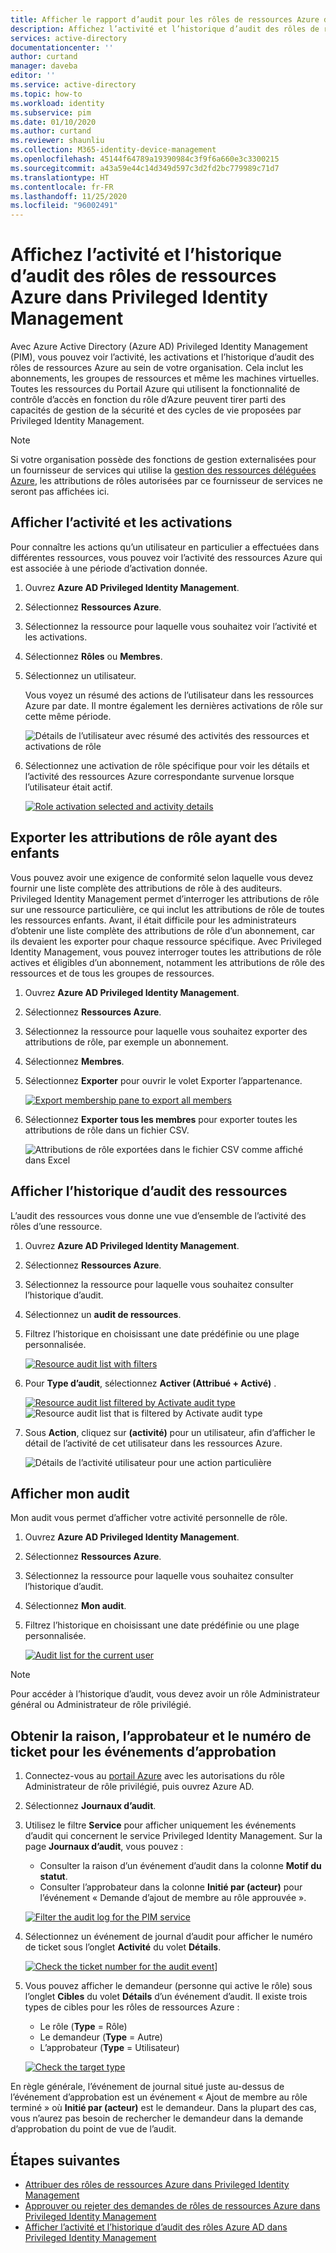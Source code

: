 ```yaml
---
title: Afficher le rapport d’audit pour les rôles de ressources Azure dans Privileged Identity Management (PIM) – Azure AD | Microsoft Docs
description: Affichez l’activité et l’historique d’audit des rôles de ressources Azure dans Azure AD Privileged Identity Management (PIM).
services: active-directory
documentationcenter: ''
author: curtand
manager: daveba
editor: ''
ms.service: active-directory
ms.topic: how-to
ms.workload: identity
ms.subservice: pim
ms.date: 01/10/2020
ms.author: curtand
ms.reviewer: shaunliu
ms.collection: M365-identity-device-management
ms.openlocfilehash: 45144f64789a19390984c3f9f6a660e3c3300215
ms.sourcegitcommit: a43a59e44c14d349d597c3d2fd2bc779989c71d7
ms.translationtype: HT
ms.contentlocale: fr-FR
ms.lasthandoff: 11/25/2020
ms.locfileid: "96002491"
---
```

# <a name="view-activity-and-audit-history-for-azure-resource-roles-in-privileged-identity-management"></a>Affichez l’activité et l’historique d’audit des rôles de ressources Azure dans Privileged Identity Management

Avec Azure Active Directory (Azure AD) Privileged Identity Management (PIM), vous pouvez voir l’activité, les activations et l’historique d’audit des rôles de ressources Azure au sein de votre organisation. Cela inclut les abonnements, les groupes de ressources et même les machines virtuelles. Toutes les ressources du Portail Azure qui utilisent la fonctionnalité de contrôle d’accès en fonction du rôle d’Azure peuvent tirer parti des capacités de gestion de la sécurité et des cycles de vie proposées par Privileged Identity Management.

> [!NOTE]
> Si votre organisation possède des fonctions de gestion externalisées pour un fournisseur de services qui utilise la [gestion des ressources déléguées Azure](../../lighthouse/concepts/azure-delegated-resource-management.md), les attributions de rôles autorisées par ce fournisseur de services ne seront pas affichées ici.

## <a name="view-activity-and-activations"></a>Afficher l’activité et les activations

Pour connaître les actions qu’un utilisateur en particulier a effectuées dans différentes ressources, vous pouvez voir l’activité des ressources Azure qui est associée à une période d’activation donnée.

1. Ouvrez **Azure AD Privileged Identity Management**.

1. Sélectionnez **Ressources Azure**.

1. Sélectionnez la ressource pour laquelle vous souhaitez voir l’activité et les activations.

1. Sélectionnez **Rôles** ou **Membres**.

1. Sélectionnez un utilisateur.

    Vous voyez un résumé des actions de l’utilisateur dans les ressources Azure par date. Il montre également les dernières activations de rôle sur cette même période.

    ![Détails de l’utilisateur avec résumé des activités des ressources et activations de rôle](media/azure-pim-resource-rbac/rbac-user-details.png)

1. Sélectionnez une activation de rôle spécifique pour voir les détails et l’activité des ressources Azure correspondante survenue lorsque l’utilisateur était actif.

    [![Role activation selected and activity details](media/azure-pim-resource-rbac/export-membership.png "Activation de rôle sélectionnée et détails de l’activité")](media/azure-pim-resource-rbac/export-membership.png)

## <a name="export-role-assignments-with-children"></a>Exporter les attributions de rôle ayant des enfants

Vous pouvez avoir une exigence de conformité selon laquelle vous devez fournir une liste complète des attributions de rôle à des auditeurs. Privileged Identity Management permet d’interroger les attributions de rôle sur une ressource particulière, ce qui inclut les attributions de rôle de toutes les ressources enfants. Avant, il était difficile pour les administrateurs d’obtenir une liste complète des attributions de rôle d’un abonnement, car ils devaient les exporter pour chaque ressource spécifique. Avec Privileged Identity Management, vous pouvez interroger toutes les attributions de rôle actives et éligibles d’un abonnement, notamment les attributions de rôle des ressources et de tous les groupes de ressources.

1. Ouvrez **Azure AD Privileged Identity Management**.

1. Sélectionnez **Ressources Azure**.

1. Sélectionnez la ressource pour laquelle vous souhaitez exporter des attributions de rôle, par exemple un abonnement.

1. Sélectionnez **Membres**.

1. Sélectionnez **Exporter** pour ouvrir le volet Exporter l’appartenance.

    [![Export membership pane to export all members](media/azure-pim-resource-rbac/export-membership.png "Page Exporter l’appartenance pour exporter tous les membres")](media/azure-pim-resource-rbac/export-membership.png)

1. Sélectionnez **Exporter tous les membres** pour exporter toutes les attributions de rôle dans un fichier CSV.

    ![Attributions de rôle exportées dans le fichier CSV comme affiché dans Excel](media/azure-pim-resource-rbac/export-csv.png)

## <a name="view-resource-audit-history"></a>Afficher l’historique d’audit des ressources

L’audit des ressources vous donne une vue d’ensemble de l’activité des rôles d’une ressource.

1. Ouvrez **Azure AD Privileged Identity Management**.

1. Sélectionnez **Ressources Azure**.

1. Sélectionnez la ressource pour laquelle vous souhaitez consulter l’historique d’audit.

1. Sélectionnez un **audit de ressources**.

1. Filtrez l’historique en choisissant une date prédéfinie ou une plage personnalisée.

    [![Resource audit list with filters](media/azure-pim-resource-rbac/rbac-resource-audit.png "Liste des audits de ressources avec filtres")](media/azure-pim-resource-rbac/rbac-resource-audit.png)

1. Pour **Type d’audit**, sélectionnez **Activer (Attribué + Activé)** .

    [![Resource audit list filtered by Activate audit type](media/azure-pim-resource-rbac/rbac-audit-activity.png "Liste des audits de ressources filtrée par Activé")](media/azure-pim-resource-rbac/rbac-audit-activity.png) ![Resource audit list that is filtered by Activate audit type](media/azure-pim-resource-rbac/rbac-audit-activity.png)

1. Sous **Action**, cliquez sur **(activité)** pour un utilisateur, afin d’afficher le détail de l’activité de cet utilisateur dans les ressources Azure.

    ![Détails de l’activité utilisateur pour une action particulière](media/azure-pim-resource-rbac/rbac-audit-activity-details.png)

## <a name="view-my-audit"></a>Afficher mon audit

Mon audit vous permet d’afficher votre activité personnelle de rôle.

1. Ouvrez **Azure AD Privileged Identity Management**.

1. Sélectionnez **Ressources Azure**.

1. Sélectionnez la ressource pour laquelle vous souhaitez consulter l’historique d’audit.

1. Sélectionnez **Mon audit**.

1. Filtrez l’historique en choisissant une date prédéfinie ou une plage personnalisée.

    [![Audit list for the current user](media/azure-pim-resource-rbac/my-audit-time.png "Liste d’audits pour l’utilisateur actuel")](media/azure-pim-resource-rbac/my-audit-time.png)

> [!NOTE]
> Pour accéder à l’historique d’audit, vous devez avoir un rôle Administrateur général ou Administrateur de rôle privilégié.

## <a name="get-reason-approver-and-ticket-number-for-approval-events"></a>Obtenir la raison, l’approbateur et le numéro de ticket pour les événements d’approbation

1. Connectez-vous au [portail Azure](https://aad.portal.azure.com) avec les autorisations du rôle Administrateur de rôle privilégié, puis ouvrez Azure AD.
1. Sélectionnez **Journaux d’audit**.
1. Utilisez le filtre **Service** pour afficher uniquement les événements d’audit qui concernent le service Privileged Identity Management. Sur la page **Journaux d’audit**, vous pouvez :

    - Consulter la raison d’un événement d’audit dans la colonne **Motif du statut**.
    - Consulter l’approbateur dans la colonne **Initié par (acteur)** pour l’événement « Demande d’ajout de membre au rôle approuvée ».

    [![Filter the audit log for the PIM service](media/azure-pim-resource-rbac/filter-audit-logs.png "Filtrer le journal d’audit pour le service PIM")](media/azure-pim-resource-rbac/filter-audit-logs.png)

1. Sélectionnez un événement de journal d’audit pour afficher le numéro de ticket sous l’onglet **Activité** du volet **Détails**.
  
    [![Check the ticket number for the audit event](media/azure-pim-resource-rbac/audit-event-ticket-number.png "Vérifier le numéro de ticket pour l’événement d’audit")](media/azure-pim-resource-rbac/audit-event-ticket-number.png)]

1. Vous pouvez afficher le demandeur (personne qui active le rôle) sous l’onglet **Cibles** du volet **Détails** d’un événement d’audit. Il existe trois types de cibles pour les rôles de ressources Azure :

    - Le rôle (**Type** = Rôle)
    - Le demandeur (**Type** = Autre)
    - L’approbateur (**Type** = Utilisateur)

    [![Check the target type](media/azure-pim-resource-rbac/audit-event-target-type.png "Vérifier le type de cible")](media/azure-pim-resource-rbac/audit-event-target-type.png)

En règle générale, l’événement de journal situé juste au-dessus de l’événement d’approbation est un événement « Ajout de membre au rôle terminé » où **Initié par (acteur)** est le demandeur. Dans la plupart des cas, vous n’aurez pas besoin de rechercher le demandeur dans la demande d’approbation du point de vue de l’audit.

## <a name="next-steps"></a>Étapes suivantes

- [Attribuer des rôles de ressources Azure dans Privileged Identity Management](pim-resource-roles-assign-roles.md)
- [Approuver ou rejeter des demandes de rôles de ressources Azure dans Privileged Identity Management](pim-resource-roles-approval-workflow.md)
- [Afficher l’activité et l’historique d’audit des rôles Azure AD dans Privileged Identity Management](pim-how-to-use-audit-log.md)
